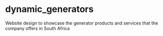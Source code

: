 # dynamic_generators
 Website design to showcase the generator products and services that the company offers in South Africa
